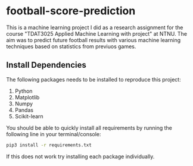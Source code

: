 # football-score-prediction
This is a machine learning project I did as a research assignment for the course "TDAT3025 Applied Machine Learning with project" at NTNU. The aim was to predict future football results with various machine learning techniques based on statistics from previuos games.

## Install Dependencies
The following packages needs to be installed to reproduce this project:

1. Python
2. Matplotlib
3. Numpy
4. Pandas
5. Scikit-learn

You should be able to quickly install all requirements by running the following line in your terminal/console:
```bash
pip3 install -r requirements.txt
```
If this does not work try installing each package individually.
